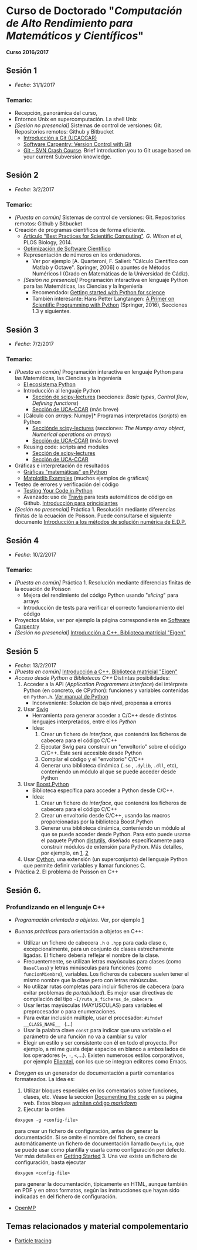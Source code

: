 # Curso de Doctorado "*Computación de Alto Rendimiento para Matemáticos y Científicos*"

**Curso 2016/2017**

## Sesión 1

* *Fecha*: 31/1/2017

### Temario:

* Recepción, panorámica del curso,
* Entornos Unix en supercomputación. La shell Unix
* *[Sesión no presencial]* Sistemas de control de versiones: Git. Repositorios remotos: Github y Bitbucket
   * [Introducción a Git (UCACCAR)](https://bitbucket.org/proyecto-ucaccar/ucaccar/src/7d1fda8beb3dcaf8400d01d96e87a903750a7b27/notes-es/git.rst?fileviewer=file-view-default)
   * [Software Carpentry: Version Control with Git](http://swcarpentry.github.io/git-novice)
   * [Git - SVN Crash Course](http://git.or.cz/course/svn.html). Brief introduction you to Git usage based on your current Subversion knowledge.


## Sesión 2

* *Fecha*: 3/2/2017

### Temario:

* *[Puesta en común]* Sistemas de control de versiones: Git. Repositorios remotos: Github y Bitbucket
* Creación de programas científicos de forma eficiente.
    * [Artículo "Best Practices for Scientific Computing"](http://journals.plos.org/plosbiology/article/file?id=10.1371/journal.pbio.1001745&type=printable). *G. Wilson et al*, PLOS Biology, 2014.
    * [Optimización de Software Científico](optimizacion_software.md)
    * Representación de números en los ordenadores.
	    * Ver por ejemplo [A. Quarteroni, F. Salieri: "Cálculo Científico con Matlab y Octave". Springer, 2006] o apuntes de Métodos Numéricos I (Grado en Matemáticas de la Universidad de Cádiz).
    * *[Sesión no presencial]* Programación interactiva en lenguaje Python para las Matemáticas, las Ciencias y la Ingeniería
	    * Recomendado: [Getting started with Python for science](http://www.scipy-lectures.org/intro/intro.html)
        * También interesante: Hans Petter Langtangen: [A Primer on Scientific Programming with Python](<http://www.dsf.unica.it/~fiore/psc.pdf>) (Springer, 2016), Secciones 1.3 y siguientes.

## Sesión 3

* *Fecha*: 7/2/2017

### Temario:

* *[Puesta en común]* Programación interactiva en lenguaje Python para las Matemáticas, las Ciencias y la Ingeniería
    * [El ecosistema Python](Daniel/ecosistema_python.md)
    * Introducción al lenguaje Python
        * [Sección de scipy-lectures](http://www.scipy-lectures.org/intro/language/python_language.html#python-language-chapter) (secciones: *Basic types*, *Control flow*, *Defining functions*)
		* [Sección de UCA-CCAR](https://bitbucket.org/proyecto-ucaccar/ucaccar/src/7d1fda8beb3dcaf8400d01d96e87a903750a7b27/notes-es/python.rst?fileviewer=file-view-default) (más breve)
	* [Cálculo con *arrays*: Numpy]* Programas interpretados (*scripts*) en Python
    	* [Secciónde scipy-lectures](http://www.scipy-lectures.org/intro/numpy/index.html) (secciones: *The Numpy array object*, *Numerical operations on arrays*)
        * [Sección de UCA-CCAR](https://bitbucket.org/proyecto-ucaccar/ucaccar/src/7d1fda8beb3dcaf8400d01d96e87a903750a7b27/notes-es/numerical*python.rst?fileviewer=file-view-default) (más breve)
    * Reusing code: scripts and modules
	    * [Sección de scipy-lectures](http://www.scipy-lectures.org/intro/language/reusing*code.html)
        * [Sección de UCA-CCAR](https://bitbucket.org/proyecto-ucaccar/ucaccar/src/7d1fda8beb3dcaf8400d01d96e87a903750a7b27/notes-es/python_scripts_modules.rst?fileviewer=file-view-default)
* Gráficas e interpretación de resultados
    * [Gráficas "matemáticas" en Python](http://nbviewer.jupyter.org/github/rrgalvan/python-mnii/blob/master/extra/graficas-matematicas.ipynb)
    * [Matplotlib Examples](http://matplotlib.org/examples/index.html) (muchos ejemplos de gráficas)
* Testeo de errores y verificación del código
    * [Testing Your Code in Python](http://docs.python-guide.org/en/latest/writing/tests/)
    * Avanzado: uso de [Travis](https://en.wikipedia.org/wiki/Travis_CI) para tests automáticos de código en Github. [Introducción para principiantes](https://docs.travis-ci.com/user/for-beginners)
* *[Sesión no presencial]* Práctica 1. Resolución mediante diferencias finitas de la ecuación de Poisson. Puede consultarse el siguiente documento [Introducción a los métodos de solución numérica de E.D.P.](http://www.ugr.es/~lorente/APUNTESCN/capitulo5.pdf)

## Sesión 4

* *Fecha*: 10/2/2017

### Temario:

* *[Puesta en común]* Práctica 1. Resolución mediante diferencias finitas de la ecuación de Poisson
    * Mejora del rendimiento del código Python usando "*slicing*" para arrays
	* Introducción de tests para verificar el correcto funcionamiento del código
* Proyectos Make, ver por ejemplo la página correspondiente en [Software Carpentry](https://swcarpentry.github.io/make-novice/02-makefiles/)
* *[Sesión no presencial]* [Introducción a C++. Biblioteca matricial "Eigen"](https://rrgalvan.github.io/cpp-intro/)

## Sesión 5

* *Fecha*: 13/2/2017
* *[Puesta en común]* [Introducción a C++. Biblioteca matricial "Eigen"](https://rrgalvan.github.io/cpp-intro/)
* *Acceso desde Python a Bibliotecas C++*
    Distintas posibilidades:
    1. Acceder a la API (*Application Programmers Interface*) del
       intérprete Python (en concreto, de CPython): funciones y
       variables contenidas en `Python.h`. [Ver manual de Python](https://docs.python.org/2/extending/extending.html)
        * Inconveniente: Solución de bajo nivel, propensa a errores
	2. Usar [Swig](http://www.swig.org/)
    	* Herramienta para generar acceder a C/C++ desde distintos lenguajes interpretados, entre ellos *Python*
		* Idea:
    		1. Crear un fichero de *interface*, que contendrá los ficheros de cabecera para el código C/C++
			2. Ejecutar Swig para construir un "envoltorio" sobre el código C/C++. Éste será accesible desde Python
			3. Compilar el código y el "envoltorio" C/C++
			4. Generar una biblioteca dinámica (`.so` , `.dylib`, `.dll`, etc), conteniendo un módulo al que se puede acceder desde Python
	3. Usar [Boost.Python](http://www.boost.org/doc/libs/1_63_0/libs/python/doc/html/index.html)
	    * Biblioteca específica para acceder a Python desde C/C++.
        * Idea:
    		1. Crear un fichero de *interface*, que contendrá los ficheros de cabecera para el código C/C++
			2. Crear un envoltorio desde C/C++, usando las macros proporcionadas por la biblioteca Boost.Python
			3. Generar una biblioteca dinámica, conteniendo un módulo al que se puede acceder desde Python. Para esto puede usarse el paquete Python [distutils](https://docs.python.org/2/library/distutils.html), diseñado específicamente para construir módulos de extensión para Python.
		Más detalles, por ejemplo, en [1](http://www.boost.org/doc/libs/1_63_0/libs/python/doc/html/tutorial/index.html#tutorial.quickstart), [2](https://en.wikibooks.org/wiki/Python_Programming/Extending_with_C%2B%2B)
	4. Usar [Cython](http://cython.org/), una extensión (un superconjunto) del lenguaje Python que permite definir variables y llamar funciones C.
* Práctica 2. El problema de Poisson en C++

## Sesión 6.

### Profundizando en el lenguaje C++

* *Programación orientada a objetos*. Ver, por ejemplo [1](http://umh1467.edu.umh.es/wp-content/uploads/sites/25/2016/02/Programacio%CC%81n-Orientada-a-Objetos.pdf)

* *Buenas prácticas* para orientación a objetos en C++:
    * Utilizar un fichero de cabecera `.h` o `.hpp` para cada clase o,
      excepcionalmente, para un conjunto de clases estrechamente
      ligadas. El fichero debería reflejar el nombre de la clase.
    * Frecuentemente, se utilizan letras mayúsculas para clases (como
      `BaseClass`) y letras minúsculas para funciones (como
      `funcionMiembro`), variables. Los ficheros de cabecera suelen
      tener el mismo nombre que la clase pero con letras minúsculas.
    * No utilizar rutas completas para incluir ficheros de cabecera
      (para evitar problemas de *portabilidad*). Es mejor usar
      directivas de compilación del tipo
      `-I/ruta_a_ficheros_de_cabecera`
    * Usar lertas mayúsculas (MAYUSCULAS) para variables el preprocesador o para enumeraciones.
    * Para evitar inclusión múltiple, usar el procesador: `#ifndef __CLASS_NAME__ ` (...)
    * Usar la palabra clave `const` para indicar que una variable o el
      parámetro de una función no va a cambiar su valor
	* Elegir un estilo y ser consistente con él en todo el
      proyecto. Por ejemplo, a mi me gusta dejar espacios en blanco a
      ambos lados de los operadores (`+`, `-`, `<`,...). Existen
      numerosos estilos corporativos, por
      ejemplo [Ellemtel](http://www.doc.ic.ac.uk/lab/cplus/c++.rules),
      con los que se integran editores como Emacs.

* *Doxygen* es un generador de documentación a partir comentarios formateados. La idea es:
    1. Utilizar bloques especiales en los comentarios sobre funciones, clases, etc. Véase la sección [Documenting the code](http://www.stack.nl/~dimitri/doxygen/manual/docblocks.html) en su página web. Estos bloques [admiten código *markdown*](http://www.stack.nl/~dimitri/doxygen/manual/markdown.html)
    2. Ejecutar la orden
	```
	doxygen -g <config-file>
	```
	para crear un fichero de configuración, antes de generar la documentación. Si se omite el nombre del fichero, se creará automáticamente un fichero de documentación llamado `Doxyfile`, que se puede usar como plantilla y usarla como configuración por defecto. Ver más detalles en [Getting Started](http://www.stack.nl/~dimitri/doxygen/manual/starting.html)
   3. Una vez existe un fichero de configuración, basta ejecutar
   ```
   doxygen <config-file>
   ```
   para generar la documentación, típicamente en HTML, aunque también en PDF y en otros formatos, según las instrucciones que hayan sido indicadas en del fichero de configuración.

* [OpenMP](https://htmlpreview.github.io/?https://github.com/rrgalvan/doctocar/blob/master/intro-openmp.html)

## Temas relacionados y material compolementario

*  [Particle tracing](https://ai2-s2-pdfs.s3.amazonaws.com/0a62/57254285aa7d792a1056a19c31f5f79d0576.pdf)
